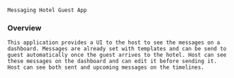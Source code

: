 `Messaging Hotel Guest App`

### Overview
    This application provides a UI to the host to see the messages on a dashboard. Messages are already set with templates and can be send to guest automatically once the guest arrives to the hotel. Host can see these messages on the dashboard and can edit it before sending it.
    Host can see both sent and upcoming messages on the timelines.
